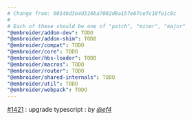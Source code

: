```yaml
---
# Change from: 6014bd3e4d316ba7002d8a157e67cefc18fe1c9c
#
# Each of these should be one of "patch", "minor", "major"
"@embroider/addon-dev": TODO
"@embroider/addon-shim": TODO
"@embroider/compat": TODO
"@embroider/core": TODO
"@embroider/hbs-loader": TODO
"@embroider/macros": TODO
"@embroider/router": TODO
"@embroider/shared-internals": TODO
"@embroider/util": TODO
"@embroider/webpack": TODO
---
```


[#1421](https://github.com/embroider-build/embroider/pull/1421) : upgrade typescript : _by [@ef4](https://github.com/ef4)_